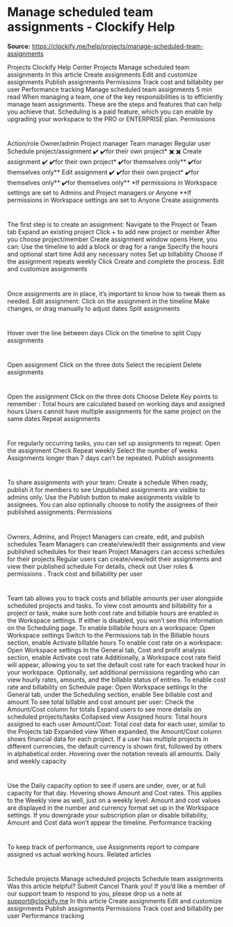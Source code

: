 # Manage scheduled team assignments - Clockify Help

**Source:** https://clockify.me/help/projects/manage-scheduled-team-assignments

Projects
Clockify Help Center
Projects
Manage scheduled team assignments
In this article
Create assignments
Edit and customize assignments
Publish assignments
Permissions
Track cost and billability per user
Performance tracking
Manage scheduled team assignments
5 min read
When managing a team, one of the key responsibilities is to efficiently manage team assignments. These are the steps and features that can help you achieve that.
Scheduling is a paid feature, which you can enable by
upgrading
your workspace to the PRO or ENTERPRISE plan.
Permissions
#
Action/role
Owner/admin
Project manager
Team manager
Regular user
Schedule project/assignment
✔️
✔️for their own project*
✖️
✖️
Create assignment
✔️
✔️for their own project*
✔️for themselves only**
✔️for themselves only**
Edit assignment
✔️
✔️for their own project*
✔️for themselves only**
✔️for themselves only**
*If permissions in Workspace settings are set to
Admins and Project managers
or
Anyone
**If permissions in Workspace settings are set to
Anyone
Create assignments
#
The first step is to create an assignment:
Navigate to the
Project
or
Team
tab
Expand an existing project
Click + to add new project or member
After you choose project/member Create assignment window opens
Here, you can:
Use the timeline to add a block or drag for a range
Specify the hours and optional start time
Add any necessary notes
Set up
billability
Choose if the assignment repeats weekly
Click
Create
and complete the process.
Edit and customize assignments
#
Once assignments are in place, it’s important to know how to tweak them as needed.
Edit assignment:
Click on the assignment in the timeline
Make changes, or drag manually to adjust dates
Split assignments
#
Hover over the line between days
Click on the timeline to split
Copy assignments
#
Open assignment
Click on the three dots
Select the recipient
Delete assignments
#
Open the assignment
Click on the
three dots
Choose
Delete
Key points to remember
:
Total hours are calculated based on working days and assigned hours
Users cannot have multiple assignments for the same project on the same dates
Repeat assignments
#
For regularly occurring tasks, you can set up assignments to repeat:
Open the assignment
Check
Repeat weekly
Select the number of weeks
Assignments longer than 7 days can’t be repeated.
Publish assignments
#
To share assignments with your team:
Create a schedule
When ready, publish it for members to see
Unpublished assignments are visible to admins only. Use the Publish button to make assignments visible to assignees.
You can also optionally choose to notify the assignees of their published assignments.
Permissions
#
Owners, Admins, and Project Managers can create, edit, and publish schedules
Team Managers can create/view/edit their assignments and view published schedules for their team
Project Managers can access schedules for their projects
Regular users can create/view/edit their assignments and view their published schedule
For details, check out
User roles & permissions
.
Track cost and billability per user
#
Team tab allows you to track costs and billable amounts per user alongside scheduled projects and tasks.
To view cost amounts and billability for a project or task, make sure both cost rate and
billable hours
are enabled in the Workspace settings. If either is disabled, you won’t see this information on the
Scheduling
page.
To enable
billabile hours
on a workspace:
Open
Workspace settings
Switch to the
Permissions
tab
In the
Billable hours
section, enable
Activate billable hours
To enable
cost rate
on a workspace:
Open
Workspace settings
In the
General
tab,
Cost and profit analysis
section, enable
Activate cost rate
Additionally, a Workspace
cost rate
field will appear, allowing you to set the default cost rate for each tracked hour in your workspace.
Optionally, set additional permissions regarding who can view hourly rates, amounts, and the billable status of entries.
To enable
cost rate
and
billability
on
Schedule
page:
Open
Workspace settings
In the
General
tab, under the
Scheduling
section, enable
See billable cost and amount
To see total billable and cost amount per user:
Check the Amount/Cost column for totals
Expand users to see more details on scheduled projects/tasks
Collapsed view
Assigned hours: Total hours assigned to each user
Amount/Cost: Total cost data for each user, similar to the
Projects tab
Expanded view
When expanded, the Amount/Cost column shows financial data for each project. If a user has multiple projects in different currencies, the default currency is shown first, followed by others in alphabetical order. Hovering over the notation reveals all amounts.
Daily and weekly capacity
#
Use the Daily capacity option to see if users are under, over, or at full capacity for that day. Hovering shows Amount and Cost rates. This applies to the Weekly view as well, just on a weekly level.
Amount and cost values are displayed in the number and currency format set up in the Workspace settings.
If you downgrade your subscription plan or disable billability, Amount and Cost data won’t appear the timeline.
Performance tracking
#
To keep track of performance, use
Assignments
report to compare assigned vs actual working hours.
Related articles
#
Schedule projects
Manage scheduled projects
Schedule team assignments
Was this article helpful?
Submit
Cancel
Thank you! If you’d like a member of our support team to respond to you, please drop us a note at support@clockify.me
In this article
Create assignments
Edit and customize assignments
Publish assignments
Permissions
Track cost and billability per user
Performance tracking